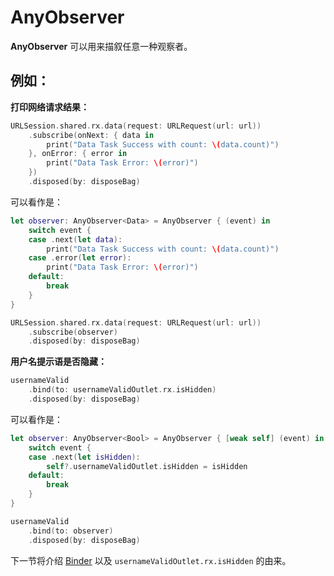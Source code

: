 # AnyObserver

**AnyObserver** 可以用来描叙任意一种观察者。

## 例如：

**打印网络请求结果：**

```swift
URLSession.shared.rx.data(request: URLRequest(url: url))
    .subscribe(onNext: { data in
        print("Data Task Success with count: \(data.count)")
    }, onError: { error in
        print("Data Task Error: \(error)")
    })
    .disposed(by: disposeBag)
```

可以看作是：

```swift
let observer: AnyObserver<Data> = AnyObserver { (event) in
    switch event {
    case .next(let data):
        print("Data Task Success with count: \(data.count)")
    case .error(let error):
        print("Data Task Error: \(error)")
    default:
        break
    }
}

URLSession.shared.rx.data(request: URLRequest(url: url))
    .subscribe(observer)
    .disposed(by: disposeBag)
```

**用户名提示语是否隐藏：**

```swift
usernameValid
    .bind(to: usernameValidOutlet.rx.isHidden)
    .disposed(by: disposeBag)
```

可以看作是：

```swift
let observer: AnyObserver<Bool> = AnyObserver { [weak self] (event) in
    switch event {
    case .next(let isHidden):
        self?.usernameValidOutlet.isHidden = isHidden
    default:
        break
    }
}

usernameValid
    .bind(to: observer)
    .disposed(by: disposeBag)
```

下一节将介绍 [Binder](binder.md) 以及 `usernameValidOutlet.rx.isHidden` 的由来。

